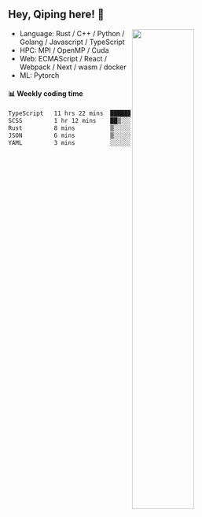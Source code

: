 

## Hey, Qiping here! :wave:

[<img align="right" width="50%" src="https://github-readme-stats.vercel.app/api?username=ppppqp&theme=dark&show_icons=true">](https://metrics.lecoq.io/ppppqp?template=classic)



-   Language: Rust / C++ / Python / Golang / Javascript / TypeScript
-   HPC: MPI / OpenMP / Cuda
-   Web: ECMAScript / React / Webpack / Next / wasm / docker
-   ML: Pytorch



#### :bar_chart: Weekly coding time

<!--START_SECTION:waka-->

```txt
TypeScript   11 hrs 22 mins  ██████████████████████░░░   88.20 %
SCSS         1 hr 12 mins    ██▒░░░░░░░░░░░░░░░░░░░░░░   09.38 %
Rust         8 mins          ▒░░░░░░░░░░░░░░░░░░░░░░░░   01.14 %
JSON         6 mins          ▒░░░░░░░░░░░░░░░░░░░░░░░░   00.79 %
YAML         3 mins          ░░░░░░░░░░░░░░░░░░░░░░░░░   00.49 %
```

<!--END_SECTION:waka-->
